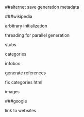 ##alternet
save generation metadata



###wikipedia

arbitrary initialization

threading for parallel generation

stubs

categories

infobox

generate references

fix categories html

images

###google

link to websites
